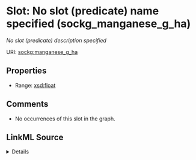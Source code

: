 

# Slot: No slot (predicate) name specified (sockg_manganese_g_ha)


_No slot (predicate) description specified_







URI: [sockg:manganese_g_ha](https://idir.uta.edu/sockg-ontology/docs/manganese_g_ha)



<!-- no inheritance hierarchy -->








## Properties

* Range: [xsd:float](http://www.w3.org/2001/XMLSchema#float)





## Comments

* No occurrences of this slot in the graph.



## LinkML Source

<details>

```yaml
name: sockg_manganese_g_ha
description: No slot (predicate) description specified
title: No slot (predicate) name specified
comments:
- No occurrences of this slot in the graph.
from_schema: soc-kg
rank: 1000
domain: sockg_WindErosionArea
slot_uri: sockg:manganese_g_ha
alias: sockg_manganese_g_ha
range: float

```
</details>
